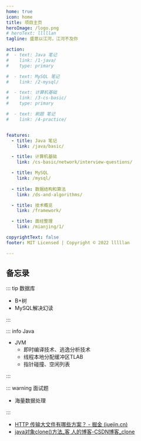 ```yaml
---
home: true
icon: home
title: 项目主页
heroImage: /logo.png
# heroText: lllllan
tagline: 盛意以江河，江河不及你

action:
#  - text: Java 笔记
#    link: /1-java/
#    type: primary

#  - text: MySQL 笔记
#    link: /2-mysql/

#  - text: 计算机基础
#    link: /3-cs-basic/
#    type: primary

#  - text: 刷题 笔记
#    link: /4-practice/


features:
  - title: Java 笔记
    link: /java/basic/

  - title: 计算机基础
    link: /cs-basic/network/interview-questions/

  - title: MySQL
    link: /mysql/
  
  - title: 数据结构和算法
    link: /ds-and-algorithms/

  - title: 技术概览
    link: /framework/

  - title: 面经整理
    link: /mianjing/1/

copyrightText: false
footer: MIT Licensed | Copyright © 2022 lllllan

---
```








## 备忘录

::: tip 数据库

- B+树
- MySQL解决幻读

:::



::: info Java

- JVM
    - 即时编译技术、逃逸分析技术
    - 线程本地分配缓冲区TLAB
    - 指针碰撞、空闲列表


:::



::: warning 面试题

- 海量数据处理

:::



- [HTTP 传输大文件有哪些方案？ - 掘金 (juejin.cn)](https://juejin.cn/post/7005347768491311134)
- [java对象clone()方法_客 人的博客-CSDN博客_clone](https://blog.csdn.net/qq_33314107/article/details/80271963)
